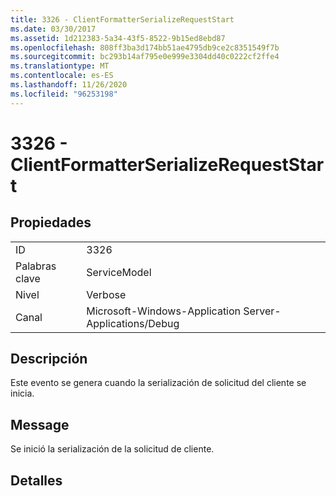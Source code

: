 ```yaml
---
title: 3326 - ClientFormatterSerializeRequestStart
ms.date: 03/30/2017
ms.assetid: 1d212383-5a34-43f5-8522-9b15ed8ebd87
ms.openlocfilehash: 808ff3ba3d174bb51ae4795db9ce2c8351549f7b
ms.sourcegitcommit: bc293b14af795e0e999e3304dd40c0222cf2ffe4
ms.translationtype: MT
ms.contentlocale: es-ES
ms.lasthandoff: 11/26/2020
ms.locfileid: "96253198"
---
```

# <a name="3326---clientformatterserializerequeststart"></a>3326 - ClientFormatterSerializeRequestStart

## <a name="properties"></a>Propiedades  
  
|||  
|-|-|  
|ID|3326|  
|Palabras clave|ServiceModel|  
|Nivel|Verbose|  
|Canal|Microsoft-Windows-Application Server-Applications/Debug|  
  
## <a name="description"></a>Descripción  

 Este evento se genera cuando la serialización de solicitud del cliente se inicia.  
  
## <a name="message"></a>Message  

 Se inició la serialización de la solicitud de cliente.  
  
## <a name="details"></a>Detalles
